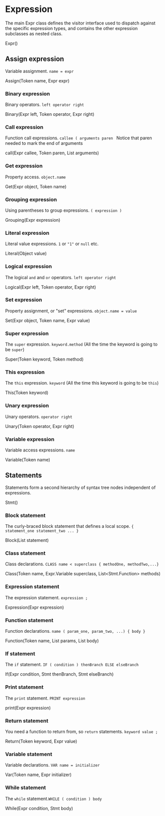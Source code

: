 # Expression 

The main Expr class defines the visitor interface used to dispatch against the specific expression types, and contains the other expression subclasses as nested class.

Expr()

## Assign expression

Variable assignment. ``name = expr``

Assign(Token name, Expr expr)

### Binary expression

Binary operators. ``left operator right``

Binary(Expr left, Token operator, Expr right)

### Call expression

Function call expressions. ``callee ( arguments paren `` Notice that paren needed to mark the end of arguments 

call(Expr callee, Token paren, List<Expr> arguments)

### Get expression

Property access. ``object.name``

Get(Expr object, Token name)

### Grouping expression

Using parentheses to group expressions. ``( expression )``

Grouping(Expr expression)

### Literal expression

Literal value expressions. `1` or `"1"` or `null` etc. 

Literal(Object value)

### Logical expression

The logical `and` and `or` operators. ``left operator right``

Logical(Expr left, Token operator, Expr right)

### Set expression

Property assignment, or "set" expressions. ``object.name = value``

Set(Expr object, Token name, Expr value)

### Super expression

The `super` expression. ``keyword.method`` (All the time the keyword is going to be `super`)

Super(Token keyword, Token method)

### This expression

The `this` expression. ``keyword`` (All the time this keyword is going to be `this`)

This(Token keyword)

### Unary expression

Unary operators. ``operator right``

Unary(Token operator, Expr right)

### Variable expression

Variable access expressions. ``name``

Variable(Token name)

Statements
----------

Statements form a second hierarchy of syntax tree nodes independent of expressions.

Stmt()

### Block statement

The curly-braced block statement that defines a local scope. ``{ statement_one statement_two ... }``

Block(List<stmt> statement)

### Class statement

Class declarations. ``CLASS name < superclass { methodOne, methodTwo,...} ``

Class(Token name, Expr.Variable superclass, List<Stmt.Function> methods)

### Expression statement

The expression statement. ``expression ;``

Expression(Expr expression)

### Function statement

Function declarations. ``name ( param_one, param_two, ...) { body }``

Function(Token name, List<Token> params, List<Stmt> body)

### If statement

The `if` statement. ``IF ( condition ) thenBranch ELSE elseBranch``

If(Expr condition, Stmt thenBranch, Stmt elseBranch)

### Print statement

The `print` statement. ``PRINT expression``

print(Expr expression)

### Return statement

You need a function to return from, so `return` statements. ``keyword value ;`` 

Return(Token keyword, Expr value)

### Variable statement

Variable declarations. ``VAR name = initializer``

Var(Token name, Expr initializer)

### While statement 

The `while` statement.``WHILE ( condition ) body``

While(Expr condition, Stmt body)
